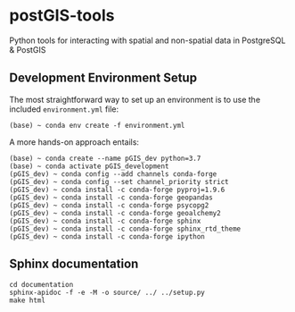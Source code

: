 # postGIS-tools
Python tools for interacting with spatial and non-spatial
data in PostgreSQL &amp; PostGIS

## Development Environment Setup
The most straightforward way to set up an environment is to use the
included ``environment.yml`` file:
```shell script
(base) ~ conda env create -f environment.yml
```

A more hands-on approach entails:
```shell script
(base) ~ conda create --name pGIS_dev python=3.7
(base) ~ conda activate pGIS_development
(pGIS_dev) ~ conda config --add channels conda-forge
(pGIS_dev) ~ conda config --set channel_priority strict
(pGIS_dev) ~ conda install -c conda-forge pyproj=1.9.6
(pGIS_dev) ~ conda install -c conda-forge geopandas
(pGIS_dev) ~ conda install -c conda-forge psycopg2
(pGIS_dev) ~ conda install -c conda-forge geoalchemy2
(pGIS_dev) ~ conda install -c conda-forge sphinx
(pGIS_dev) ~ conda install -c conda-forge sphinx_rtd_theme
(pGIS_dev) ~ conda install -c conda-forge ipython
```

## Sphinx documentation
```shell script
cd documentation
sphinx-apidoc -f -e -M -o source/ ../ ../setup.py
make html
```
